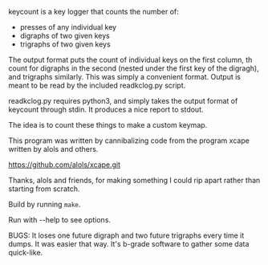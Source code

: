 keycount is a key logger that counts the number of:
- presses of any individual key
- digraphs of two given keys
- trigraphs of two given keys

The output format puts the count of individual keys on the first column,
th count for digraphs in the second (nested under the first key of the
digragh), and trigraphs similarly.  This was simply a convenient format.
Output is meant to be read by the included readkclog.py script.

readkclog.py requires python3, and simply takes the output format of
keycount through stdin.  It produces a nice report to stdout.

The idea is to count these things to make a custom keymap.

This program was written by cannibalizing code from the program xcape
written by alols and others.

https://github.com/alols/xcape.git
    
Thanks, alols and friends, for making something I could rip apart rather than starting
from scratch.

Build by running `make`.

Run with --help to see options.


BUGS:
It loses one future digraph and two future trigraphs every time it dumps.
It was easier that way.  It's b-grade software to gather some data quick-like.
